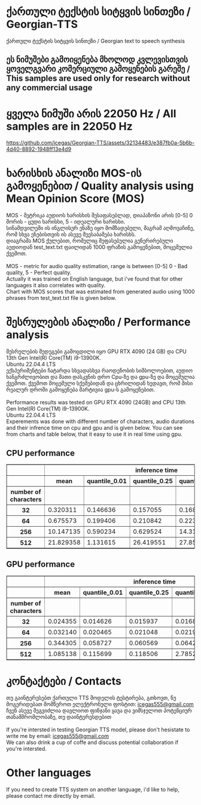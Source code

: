 # ქართული ტექსტის სიტყვის სინთეზი / Georgian-TTS 
ქართული ტექსტის სიტყვის სინთეზი /
Georgian text to speech synthesis
## ეს ნიმუშები გამოიყენება მხოლოდ კვლევისთვის ყოველგვარი კომერციული გამოყენების გარეშე / This samples are used only for research without any commercial usage
# ყველა ნიმუში არის 22050 Hz / All samples are in 22050 Hz


https://github.com/icegas/Georgian-TTS/assets/32134483/e387fb0a-5b6b-4d40-8892-1948ff13e4d9


# ხარისხის ანალიზი MOS-ის გამოყენებით / Quality analysis using Mean Opinion Score (MOS)
MOS - მეტრიკა აუდიოს ხარისხის შესაფასებლად, დიაპაზონი არის [0-5] 0 შორის - ცუდი ხარისხი, 5 - იდეალური ხარისხი. \
სინამდვილეში ის ინგლისურ ენაზე იყო მომზადებული, მაგრამ აღმოვაჩინე, რომ სხვა ენებისთვის ის ასევე შეესაბამება ხარისხს. <br /> 
დიაგრამა MOS ქულებით, რომელიც შეფასებულია გენერირებული აუდიოდან test_text.txt ფაილიდან 1000 ფრაზის გამოყენებით, მოცემულია ქვემოთ.\
<br />
MOS - metric for audio quality estimation, range is between [0-5] 0 - Bad quality, 5 - Perfect quality. \
Actually it was trained on English language, but i've found that for other languages it also correlates with quality. <br />
Chart with MOS scores that was estimated from generated audio using 1000 phrases from test_text.txt file is given below.

# შესრულების ანალიზი / Performance analysis
შესრულების შედეგები გამოცდილი იყო GPU RTX 4090 (24 GB) და CPU 13th Gen Intel(R) Core(TM) i9-13900K. \
Ubuntu 22.04.4 LTS \
ექსპერიმენტები ჩატარდა სხვადასხვა რაოდენობის სიმბოლოებით, აუდიო ხანგრძლივობით და მათი დასკვნის დრო Cpu-ზე და gpu-ზე და მოცემულია ქვემოთ. ქვემოთ მოცემული სქემებიდან და ცხრილიდან ხედავთ, რომ მისი რეალურ დროში გამოყენება მარტივია gpu-ს გამოყენებით.\
<br />
Performance results was tested on GPU RTX 4090 (24GB) and CPU 13th Gen Intel(R) Core(TM) i9-13900K. \
Ubuntu 22.04.4 LTS \
Experements was done with different number of characters, audio durations and their infrence time on cpu and gpu and is given below. You can see from charts and table below, that it easy to use it in real time using gpu.

## CPU performance
<table border="1" class="dataframe">
  <thead>
    <tr>
      <th></th>
      <th colspan="5" halign="left">inference time</th>
      <th colspan="5" halign="left">audio duration in seconds</th>
    </tr>
    <tr>
      <th></th>
      <th>mean</th>
      <th>quantile_0.01</th>
      <th>quantile_0.25</th>
      <th>quantile_0.75</th>
      <th>quantile_0.99</th>
      <th>mean</th>
      <th>quantile_0.01</th>
      <th>quantile_0.25</th>
      <th>quantile_0.75</th>
      <th>quantile_0.99</th>
    </tr>
    <tr>
      <th>number of characters</th>
      <th></th>
      <th></th>
      <th></th>
      <th></th>
      <th></th>
      <th></th>
      <th></th>
      <th></th>
      <th></th>
      <th></th>
    </tr>
  </thead>
  <tbody>
    <tr>
      <th>32</th>
      <td>0.320311</td>
      <td>0.146636</td>
      <td>0.157055</td>
      <td>0.168328</td>
      <td>4.103730</td>
      <td>3.929861</td>
      <td>3.657143</td>
      <td>3.851610</td>
      <td>3.982222</td>
      <td>4.458928</td>
    </tr>
    <tr>
      <th>64</th>
      <td>0.675573</td>
      <td>0.199406</td>
      <td>0.210842</td>
      <td>0.223745</td>
      <td>5.381177</td>
      <td>6.401858</td>
      <td>6.141678</td>
      <td>6.292608</td>
      <td>6.504490</td>
      <td>6.711263</td>
    </tr>
    <tr>
      <th>256</th>
      <td>10.147135</td>
      <td>0.590234</td>
      <td>0.629524</td>
      <td>14.319341</td>
      <td>14.778163</td>
      <td>20.833988</td>
      <td>20.211926</td>
      <td>20.607710</td>
      <td>21.008254</td>
      <td>21.584922</td>
    </tr>
    <tr>
      <th>512</th>
      <td>21.829358</td>
      <td>1.131615</td>
      <td>26.419551</td>
      <td>27.857851</td>
      <td>28.568445</td>
      <td>38.878563</td>
      <td>38.056345</td>
      <td>38.553832</td>
      <td>39.154649</td>
      <td>39.882014</td>
    </tr>
  </tbody>
</table>

## GPU performance
<table border="1" class="dataframe">
  <thead>
    <tr>
      <th></th>
      <th colspan="5" halign="left">inference time</th>
      <th colspan="5" halign="left">audio duration in seconds</th>
    </tr>
    <tr>
      <th></th>
      <th>mean</th>
      <th>quantile_0.01</th>
      <th>quantile_0.25</th>
      <th>quantile_0.75</th>
      <th>quantile_0.99</th>
      <th>mean</th>
      <th>quantile_0.01</th>
      <th>quantile_0.25</th>
      <th>quantile_0.75</th>
      <th>quantile_0.99</th>
    </tr>
    <tr>
      <th>number of characters</th>
      <th></th>
      <th></th>
      <th></th>
      <th></th>
      <th></th>
      <th></th>
      <th></th>
      <th></th>
      <th></th>
      <th></th>
    </tr>
  </thead>
  <tbody>
    <tr>
      <th>32</th>
      <td>0.024355</td>
      <td>0.014626</td>
      <td>0.015937</td>
      <td>0.016883</td>
      <td>0.407303</td>
      <td>3.962485</td>
      <td>3.691973</td>
      <td>3.866122</td>
      <td>4.017052</td>
      <td>4.435476</td>
    </tr>
    <tr>
      <th>64</th>
      <td>0.032140</td>
      <td>0.020465</td>
      <td>0.021048</td>
      <td>0.021985</td>
      <td>0.536277</td>
      <td>6.417995</td>
      <td>6.094658</td>
      <td>6.269388</td>
      <td>6.548027</td>
      <td>6.898068</td>
    </tr>
    <tr>
      <th>256</th>
      <td>0.344305</td>
      <td>0.058727</td>
      <td>0.060569</td>
      <td>0.064237</td>
      <td>1.504808</td>
      <td>20.838980</td>
      <td>20.233520</td>
      <td>20.642540</td>
      <td>21.066304</td>
      <td>21.397653</td>
    </tr>
    <tr>
      <th>512</th>
      <td>1.085138</td>
      <td>0.115699</td>
      <td>0.118506</td>
      <td>2.785288</td>
      <td>2.876193</td>
      <td>38.943695</td>
      <td>37.695971</td>
      <td>38.542222</td>
      <td>39.256236</td>
      <td>39.999390</td>
    </tr>
  </tbody>
</table>

# კონტაქტები / Contacts
თუ გაინტერესებთ ქართული TTS მოდელის ტესტირება, გთხოვთ, ნუ მოგერიდებათ მომწეროთ ელექტრონული ფოსტით: icegas555@gmail.com <br /> 
ჩვენ ასევე შეგვიძლია დავლიოთ ფინჯანი ყავა და ვიმსჯელოთ პოტენციურ თანამშრომლობაზე, თუ დაინტერესდებით\
<br />
If you're intersted in testing Georgian TTS model, please don't hesistate to write me by email: icegas555@gmail.com <br /> 
We can also drink a cup of coffe and discuss potential collaboration if you're intersted. 
# Other languages
If you need to create TTS system on another language, i'd like to help, please contact me directly by email.

